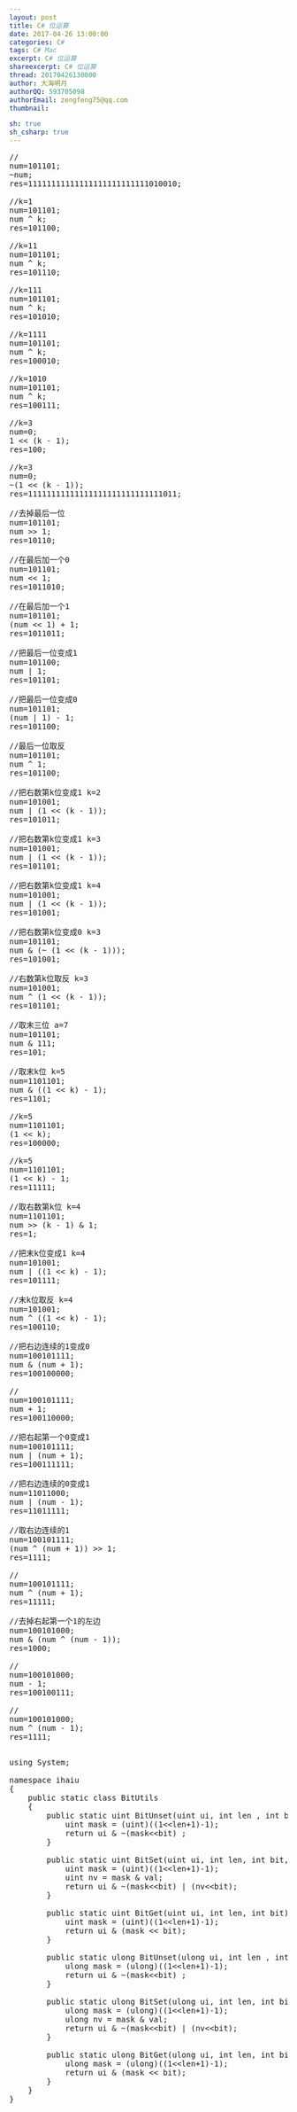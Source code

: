 ```yaml
---
layout: post
title: C# 位运算
date: 2017-04-26 13:00:00
categories: C#
tags: C# Mac
excerpt: C# 位运算
shareexcerpt: C# 位运算
thread: 20170426130000
author: 大海明月
authorQQ: 593705098
authorEmail: zengfeng75@qq.com
thumbnail: 

sh: true
sh_csharp: true
---
```


<pre>
//
num=101101;
~num;
res=11111111111111111111111111010010;

//k=1
num=101101;
num ^ k;
res=101100;

//k=11
num=101101;
num ^ k;
res=101110;

//k=111
num=101101;
num ^ k;
res=101010;

//k=1111
num=101101;
num ^ k;
res=100010;

//k=1010
num=101101;
num ^ k;
res=100111;

//k=3
num=0;
1 &lt;&lt; (k - 1);
res=100;

//k=3
num=0;
~(1 &lt;&lt; (k - 1));
res=11111111111111111111111111111011;

//去掉最后一位
num=101101;
num &gt;&gt; 1;
res=10110;

//在最后加一个0 
num=101101;
num &lt;&lt; 1;
res=1011010;

//在最后加一个1 
num=101101;
(num &lt;&lt; 1) + 1;
res=1011011;

//把最后一位变成1 
num=101100;
num | 1;
res=101101;

//把最后一位变成0 
num=101101;
(num | 1) - 1;
res=101100;

//最后一位取反 
num=101101;
num ^ 1;
res=101100;

//把右数第k位变成1 k=2
num=101001;
num | (1 &lt;&lt; (k - 1));
res=101011;

//把右数第k位变成1 k=3
num=101001;
num | (1 &lt;&lt; (k - 1));
res=101101;

//把右数第k位变成1 k=4
num=101001;
num | (1 &lt;&lt; (k - 1));
res=101001;

//把右数第k位变成0 k=3
num=101101;
num & (~ (1 &lt;&lt; (k - 1)));
res=101001;

//右数第k位取反 k=3
num=101001;
num ^ (1 &lt;&lt; (k - 1));
res=101101;

//取末三位 a=7
num=101101;
num & 111;
res=101;

//取末k位 k=5
num=1101101;
num & ((1 &lt;&lt; k) - 1);
res=1101;

//k=5
num=1101101;
(1 &lt;&lt; k);
res=100000;

//k=5
num=1101101;
(1 &lt;&lt; k) - 1;
res=11111;

//取右数第k位 k=4
num=1101101;
num &gt;&gt; (k - 1) & 1;
res=1;

//把末k位变成1 k=4
num=101001;
num | ((1 &lt;&lt; k) - 1);
res=101111;

//末k位取反 k=4
num=101001;
num ^ ((1 &lt;&lt; k) - 1);
res=100110;

//把右边连续的1变成0
num=100101111;
num & (num + 1);
res=100100000;

//
num=100101111;
num + 1;
res=100110000;

//把右起第一个0变成1
num=100101111;
num | (num + 1);
res=100111111;

//把右边连续的0变成1
num=11011000;
num | (num - 1);
res=11011111;

//取右边连续的1 
num=100101111;
(num ^ (num + 1)) &gt;&gt; 1;
res=1111;

//
num=100101111;
num ^ (num + 1);
res=11111;

//去掉右起第一个1的左边 
num=100101000;
num & (num ^ (num - 1));
res=1000;

//
num=100101000;
num - 1;
res=100100111;

//
num=100101000;
num ^ (num - 1);
res=1111;

</pre>



<pre class="brush: csharp; ">
using System;

namespace ihaiu
{
    public static class BitUtils
    {
        public static uint BitUnset(uint ui, int len , int bit){
            uint mask = (uint)((1&lt;&lt;len+1)-1);
            return ui & ~(mask&lt;&lt;bit) ;
        }

        public static uint BitSet(uint ui, int len, int bit, uint val){
            uint mask = (uint)((1&lt;&lt;len+1)-1);
            uint nv = mask & val;
            return ui & ~(mask&lt;&lt;bit) | (nv&lt;&lt;bit);
        }

        public static uint BitGet(uint ui, int len, int bit){
            uint mask = (uint)((1&lt;&lt;len+1)-1);
            return ui & (mask &lt;&lt; bit);
        }

        public static ulong BitUnset(ulong ui, int len , int bit){
            ulong mask = (ulong)((1&lt;&lt;len+1)-1);
            return ui & ~(mask&lt;&lt;bit) ;
        }
        
        public static ulong BitSet(ulong ui, int len, int bit, ulong val){
            ulong mask = (ulong)((1&lt;&lt;len+1)-1);
            ulong nv = mask & val;
            return ui & ~(mask&lt;&lt;bit) | (nv&lt;&lt;bit);
        }
        
        public static ulong BitGet(ulong ui, int len, int bit){
            ulong mask = (ulong)((1&lt;&lt;len+1)-1);
            return ui & (mask &lt;&lt; bit);
        }
    }
}

 
</pre>

